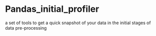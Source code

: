 # Pandas_initial_profiler
a set of tools to get a quick snapshot of your data in the initial stages of data pre-processing

